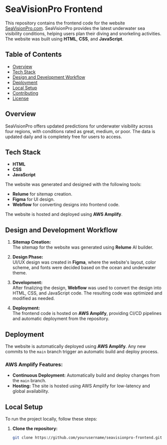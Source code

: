 # SeaVisionPro Frontend

This repository contains the frontend code for the website [SeaVisionPro.com](https://seavisionpro.com). SeaVisionPro provides the latest underwater sea visibility conditions, helping users plan their diving and snorkeling activities. The website was built using **HTML**, **CSS**, and **JavaScript**.


## Table of Contents

- [Overview](#overview)
- [Tech Stack](#tech-stack)
- [Design and Development Workflow](#design-and-development-workflow)
- [Deployment](#deployment)
- [Local Setup](#local-setup)
- [Contributing](#contributing)
- [License](#license)

## Overview

SeaVisionPro offers updated predictions for underwater visibility across four regions, with conditions rated as great, medium, or poor. The data is updated daily and is completely free for users to access.

## Tech Stack

- **HTML**
- **CSS**
- **JavaScript**

The website was generated and designed with the following tools:

- **Relume** for sitemap creation.
- **Figma** for UI design.
- **Webflow** for converting designs into frontend code.

The website is hosted and deployed using **AWS Amplify**.

## Design and Development Workflow

1. **Sitemap Creation:**  
   The sitemap for the website was generated using **Relume** AI builder.

2. **Design Phase:**  
   UI/UX design was created in **Figma**, where the website's layout, color scheme, and fonts were decided based on the ocean and underwater theme.

3. **Development:**  
   After finalizing the design, **Webflow** was used to convert the design into HTML, CSS, and JavaScript code. The resulting code was optimized and modified as needed.

4. **Deployment:**  
   The frontend code is hosted on **AWS Amplify**, providing CI/CD pipelines and automatic deployment from the repository.

## Deployment

The website is automatically deployed using **AWS Amplify**. Any new commits to the `main` branch trigger an automatic build and deploy process.

### AWS Amplify Features:

- **Continuous Deployment:** Automatically build and deploy changes from the `main` branch.
- **Hosting:** The site is hosted using AWS Amplify for low-latency and global availability.

## Local Setup

To run the project locally, follow these steps:

1. **Clone the repository:**

   ```bash
   git clone https://github.com/yourusername/seavisionpro-frontend.git

